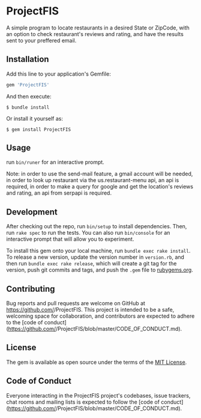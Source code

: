 # ProjectFIS

A simple program to locate restaurants in a desired State or ZipCode,
with an option to check restaurant's reviews and rating, and have the results sent to your preffered email.

## Installation

Add this line to your application's Gemfile:

```ruby
gem 'ProjectFIS'
```

And then execute:

    $ bundle install

Or install it yourself as:

    $ gem install ProjectFIS

## Usage

run `bin/runer` for an interactive prompt.

Note:
in order to use the send-mail feature, a gmail account will be needed,
in order to look up restaurant via the us.restaurant-menu api, an api is required,
in order to make a query for google and get the location's reviews and rating, an api from serpapi is required.

## Development

After checking out the repo, run `bin/setup` to install dependencies. Then, run `rake spec` to run the tests. You can also run `bin/console` for an interactive prompt that will allow you to experiment.

To install this gem onto your local machine, run `bundle exec rake install`. To release a new version, update the version number in `version.rb`, and then run `bundle exec rake release`, which will create a git tag for the version, push git commits and tags, and push the `.gem` file to [rubygems.org](https://rubygems.org).

## Contributing

Bug reports and pull requests are welcome on GitHub at https://github.com/<github username>/ProjectFIS. This project is intended to be a safe, welcoming space for collaboration, and contributors are expected to adhere to the [code of conduct](https://github.com/<github username>/ProjectFIS/blob/master/CODE_OF_CONDUCT.md).


## License

The gem is available as open source under the terms of the [MIT License](https://opensource.org/licenses/MIT).

## Code of Conduct

Everyone interacting in the ProjectFIS project's codebases, issue trackers, chat rooms and mailing lists is expected to follow the [code of conduct](https://github.com/<github username>/ProjectFIS/blob/master/CODE_OF_CONDUCT.md).
